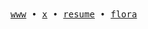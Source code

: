 <samp>
<a href="https://namishh.com">www</a>  •  <a href="https://x.com/namishh__">x</a> • <a href="https://namishh.me/resume">resume</a>  • <a href="https://flora.tf">flora</a>  
</samp>
